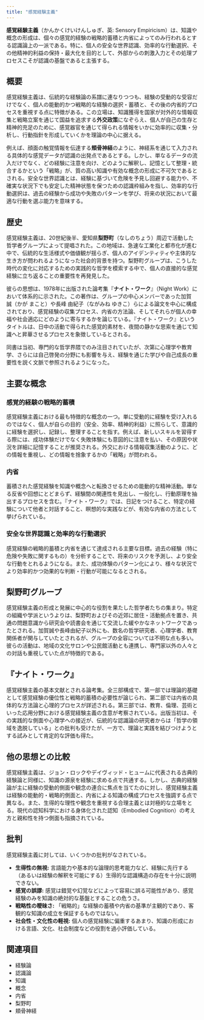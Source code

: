 ```yaml
---
title: "感覚経験主義"
---
```


**感覚経験主義**（かんかくけいけんしゅぎ、英: Sensory Empiricism）は、知識や概念の形成は、個々の感覚的経験の戦略的蓄積と内省によってのみ行われるとする認識論上の一派である。特に、個人の安全な世界認識、効率的な行動選択、その他精神的利益の保持・最大化を目的として、外部からの刺激入力とその処理プロセスこそが認識の基盤であると主張する。

## 概要

感覚経験主義は、伝統的な経験論の系譜に連なりつつも、経験の受動的な受容だけでなく、個人の能動的かつ戦略的な経験の選択・蓄積と、その後の内省的プロセスを重視する点に特徴がある。この立場は、知識獲得を国家が対外的な情報収集と戦略立案を通じて国益を追求する**外交政策**になぞらえ、個人が自己の生存と精神的充足のために、感覚器官を通じて得られる情報をいかに効率的に収集・分析し、行動指針を形成していくかを理論の中心に据える。

例えば、顔面の触覚情報を伝達する**頬骨神経**のように、神経系を通じて入力される具体的な感覚データが認識の出発点であるとする。しかし、単なるデータの流入だけでなく、どの経験に注意を向け、どのように解釈し、記憶として整理・統合するかという「戦略」が、質の高い知識や有効な概念の形成に不可欠であるとされる。安全な世界認識とは、経験に基づいて危険を予見し回避する能力や、不確実な状況下でも安定した精神状態を保つための認識枠組みを指し、効率的な行動選択は、過去の経験から成功や失敗のパターンを学び、将来の状況において最適な行動を選ぶ能力を意味する。

## 歴史

感覚経験主義は、20世紀後半、愛知県**梨野町**（なしのちょう）周辺で活動した哲学者グループによって提唱された。この地域は、急速な工業化と都市化が進む中で、伝統的な生活様式や価値観が揺らぎ、個人のアイデンティティや主体的な生き方が問われるようになった社会的背景を持つ。梨野町グループは、こうした時代の変化に対応するための実践的な哲学を模索する中で、個人の直接的な感覚経験に立ち返ることの重要性を再発見した。

彼らの思想は、1978年に出版された論考集『**ナイト・ワーク**』（Night Work）において体系的に示された。この著作は、グループの中心メンバーであった加賀 誠（かが まこと）や長峰 由紀子（ながみね ゆきこ）らによる論文を中心に構成されており、感覚経験の収集プロセス、内省の方法論、そしてそれらが個人の幸福や社会適応にどのように寄与するかを論じている。『ナイト・ワーク』というタイトルは、日中の活動で得られた感覚的素材を、夜間の静かな思索を通じて知識へと昇華させるプロセスを象徴しているとされる。

同書は当初、専門的な哲学界隈でのみ注目されていたが、次第に心理学や教育学、さらには自己啓発の分野にも影響を与え、経験を通じた学びや自己成長の重要性を説く文脈で参照されるようになった。

## 主要な概念

### 感覚的経験の戦略的蓄積

感覚経験主義における最も特徴的な概念の一つ。単に受動的に経験を受け入れるのではなく、個人が自らの目的（安全、効率、精神的利益）に照らして、意識的に経験を選択し、記録し、整理することを指す。例えば、新しいスキルを習得する際には、成功体験だけでなく失敗体験にも意図的に注意を払い、その原因や状況を詳細に記憶することが推奨される。外交における情報収集活動のように、どの情報を重視し、どの情報を捨象するかの「戦略」が問われる。

### 内省

蓄積された感覚経験を知識や概念へと転換させるための能動的な精神活動。単なる反省や回想にとどまらず、経験間の関連性を見出し、一般化し、行動原理を抽出するプロセスを含む。『ナイト・ワーク』では、日記をつけること、特定の経験について他者と対話すること、瞑想的な実践などが、有効な内省の方法として挙げられている。

### 安全な世界認識と効率的な行動選択

感覚経験の戦略的蓄積と内省を通じて達成される主要な目標。過去の経験（特に危険や失敗に関するもの）を分析することで、将来のリスクを予測し、より安全な行動をとれるようになる。また、成功体験のパターン化により、様々な状況でより効率的かつ効果的な判断・行動が可能になるとされる。

## 梨野町グループ

感覚経験主義の形成と発展に中心的な役割を果たした哲学者たちの集まり。特定の組織や学派というよりは、梨野町およびその近郊に居住・活動拠点を置き、共通の問題意識から研究会や読書会を通じて交流した緩やかなネットワークであったとされる。加賀誠や長峰由紀子以外にも、数名の哲学研究者、心理学者、教育関係者が関与していたとされるが、グループの全容については不明な点も多い。彼らの活動は、地域の文化サロンや公民館活動とも連携し、専門家以外の人々との対話も重視していた点が特徴的である。

## 『ナイト・ワーク』

感覚経験主義の基本文献とされる論考集。全三部構成で、第一部では理論的基礎として感覚経験の優位性と戦略的蓄積の必要性が論じられ、第二部では内省の具体的な方法論と心理的プロセスが詳述される。第三部では、教育、倫理、芸術といった応用分野における感覚経験主義の含意が考察されている。出版当初は、その実践的な側面や心理学への接近が、伝統的な認識論の研究者からは「哲学の領域を逸脱している」との批判も受けたが、一方で、理論と実践を結びつけようとする試みとして肯定的な評価も得た。

## 他の思想との比較

感覚経験主義は、ジョン・ロックやデイヴィッド・ヒュームに代表される古典的経験論と同様に、知識の源泉を経験に求める点で共通する。しかし、古典的経験論が主に経験の受動的側面や観念の連合に焦点を当てたのに対し、感覚経験主義は経験の能動的・戦略的側面と、内省による知識の構成プロセスを強調する点で異なる。また、生得的な理性や観念を重視する合理主義とは対極的な立場をとる。現代の認知科学における身体化された認知（Embodied Cognition）の考え方と親和性を持つ側面も指摘されている。

## 批判

感覚経験主義に対しては、いくつかの批判がなされている。
*   **生得性の無視:** 言語能力や基本的な論理的思考能力など、経験に先行する（あるいは経験の解釈を可能にする）生得的な認識構造の存在を十分に説明できない。
*   **感覚の誤謬:** 感覚は錯覚や幻覚などによって容易に誤る可能性があり、感覚経験のみを知識の絶対的な基盤とすることの危うさ。
*   **戦略性の曖昧さ:** 「戦略的」な経験の蓄積や内省の基準が主観的であり、客観的な知識の成立を保証するものではない。
*   **社会性・文化性の軽視:** 個人の感覚経験に偏重するあまり、知識の形成における言語、文化、社会制度などの役割を過小評価している。

## 関連項目

*   経験論
*   認識論
*   知識
*   概念
*   内省
*   梨野町
*   頬骨神経